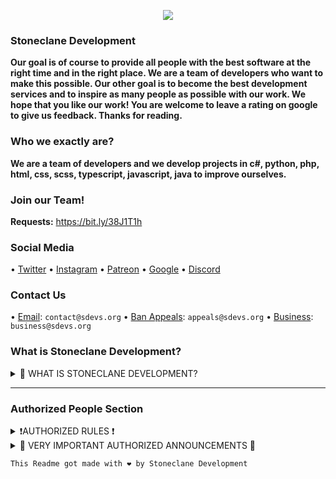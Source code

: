 <p align="center">
<img src="https://user-images.githubusercontent.com/81481526/171454020-7a4b483b-e273-4224-a015-5c9dc9d6c449.gif" />
</p>

### Stoneclane Development

**Our goal is of course to provide all people with the best software at the right time and in the right place. We are a team of developers who want to make this possible. Our other goal is to become the best development services and to inspire as many people as possible with our work. We hope that you like our work! You are welcome to leave a rating on google to give us feedback. Thanks for reading.**

### Who we exactly are?
**We are a team of developers and we develop projects in c#, python, php, html, css, scss, typescript, javascript, java to improve ourselves.**

### Join our Team!
**Requests:** https://bit.ly/38J1T1h

### Social Media
• [Twitter](https://twitter.com/StoneclaneD)
• [Instagram](https://instagram.com/stoneclane.devs)
• [Patreon](https://patreon.com/sdevs)
• [Google](https://bit.ly/3vqdVnV)
• [Discord](https://discord.gg/M7kaJDZtyY)

### Contact Us
• [Email](mailto://contact@sdevs.org): ``contact@sdevs.org``
• [Ban Appeals](mailto://appeals@sdevs.org): ``appeals@sdevs.org``
• [Business](mailto://business@sdevs.org): ``business@sdevs.org``

### What is Stoneclane Development?

<details><summary>🤔 WHAT IS STONECLANE DEVELOPMENT?</summary> 
  
  * Stoneclane Development is not a for-profit company: it is a for-profit company. (We charge some fees for Tresthost hosting (Euros) and Giveaways supplement (Euros or Dollars) services. Although the .org domain name is also used in free events, we are standing by Stoneclane Development with paid services.
  
  * Stoneclane Development is not your toy: Making similar jokes like Mr p, playing with systems gives damage/loss of stock to Stoneclane Development. Never do this yourself. 
  
  * Stoneclane Development does not give bad trust to users, it always gives good trust and money back: your amount invested in a project in Stoneclane Development unconditionally your amount refunded 
  
  * Stoneclane Development is not the place to insult and threaten our customers, we know, sometimes people can be annoying and we can treat them badly in return. we regret the insults and threats we welcome. Please be you; Do not insult and threaten, both parties should not be upset. The right to change the rules is reserved by the Founders. 
  * Stoneclane Development projects are related to Discord; As Stoneclane Development, we are always able to produce projects related to Discord and sometimes non-discord. Since we mostly produce projects related to discord, if you have a project suggestion definitely get it with discord. examples: discord bot, discord server, discord bot type (economy bot etc.) 
  * At Stoneclane Development it is not important to have an authority/benefit; at least some code knowledge is required to recruit us as Stoneclane Development. the superiority we give you, never the advantage etc. It's not an event. consists of responsibility. Being a Stoneclane Development officer is not an advantage, it's a responsibility. 
  
  Best regards, 
  Stoneclane Development team
</details>

-------------------------------------------------
### Authorized People Section
<details><summary>❗AUTHORIZED RULES ❗</summary>
  
 ### Hello, Authorities. 

**Here are the rules you have to follow. No one can change the rules except @JanjyTapYT and @heyturkiye58.**

1. Be respectful and don't insult people. 
2. Do not create unnecessary files. 
3. Try to provide the best service to members. **

**It will stay that way as long as the rules don't change. Sanctions are imposed on the changer.**
</details>

<details><summary>📢 VERY IMPORTANT AUTHORIZED ANNOUNCEMENTS 📢 </summary>
  
## May 2022
  **There is no announcement at the moment, it will be written here in the future.**
## June 2022
  **There is no announcement at the moment, it will be written here in the future.**
## July 2022
  * As Stoneclane Development, we support Ukraine. [click to support](https://stand-with-ukraine.pp.ua) - HeyTürkiye (11:07 UTC+3 29 July 2022, Friday)
  
</details>

```
This Readme got made with ❤️ by Stoneclane Development
``` 
